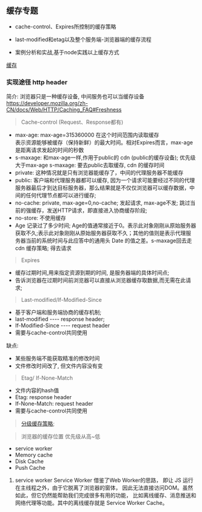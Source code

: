 ## 缓存专题

- cache-control、Expires所控制的缓存策略

- last-modified和etag以及整个服务端-浏览器端的缓存流程

- 案例分析和实战,基于node实践以上缓存方式

[缓存]("../images/缓存.png") 


### 实现途径 http header

简介: 浏览器只是一种缓存设备, 中间服务也可以当缓存设备
https://developer.mozilla.org/zh-CN/docs/Web/HTTP/Caching_FAQ#Freshness
> Cache-control (Request、Response都有)
- max-age: max-age=315360000 在这个时间范围内读取缓存  
 表示资源能够被缓存（保持新鲜）的最大时间。相对Expires而言，max-age是距离请求发起的时间的秒数
- s-maxage: 和max-age一样,作用于public的 cdn (public的缓存设备); 优先级大于max-age
  s-maxage: 要去public去取缓存, cdn 的缓存时间
- private: 这种情况就是只有浏览器能缓存了，中间的代理服务器不能缓存
- public: 客户端和代理服务器都可以缓存, 因为一个请求可能要经过不同的代理服务器最后才到达目标服务器，那么结果就是不仅仅浏览器可以缓存数据，中间的任何代理节点都可以进行缓存;
- no-cache: private, max-age=0,no-cache; 发起请求, max-age不发; 跳过当前的强缓存，发送HTTP请求，即直接进入协商缓存阶段;
- no-store: 不使用缓存
- Age 记录过了多少时间; Age的值通常接近于0。表示此对象刚刚从原始服务器获取不久;表示此对象刚刚从原始服务器获取不久；其他的值则是表示代理服务器当前的系统时间与此应答中的通用头 Date 的值之差。s-maxage回去走cdn 缓存策略; 得去请求 

> Expires

- 缓存过期时间,用来指定资源到期的时间, 是服务器端的具体时间点;
- 告诉浏览器在过期时间前浏览器可以直接从浏览器缓存取数据,而无需在此请求;


> Last-modified/If-Modified-Since
- 基于客户端和服务端协商的缓存机制;
- last-modified ---- response header;
- If-Modified-Since ---- request header
- 需要与cache-control共同使用 

缺点:
- 某些服务端不能获取精准的修改时间
- 文件修改时间改了, 但文件内容没有变


> Etag/ If-None-Match
- 文件内容的hash值
- Etag: response header
- If-None-Match: request header
- 需要与cache-control共同使用

> [分级缓存策略]("../images/分级缓存策略.png");


> 浏览器的缓存位置 优先级从高~低
- service worker
- Memory cache
- Disk Cache
- Push Cache

1. service worker
Service Worker 借鉴了Web Worker的思路，
即让 JS 运行在主线程之外，由于它脱离了浏览器的窗体，
因此无法直接访问DOM。虽然如此，但它仍然能帮助我们完成很多有用的功能，
比如离线缓存、消息推送和网络代理等功能。其中的离线缓存就是 Service Worker Cache。

